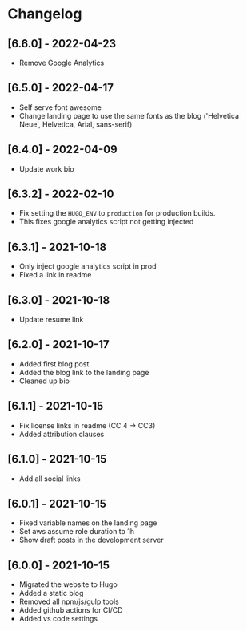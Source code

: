 # Changelog

## [6.6.0] - 2022-04-23

* Remove Google Analytics

## [6.5.0] - 2022-04-17

* Self serve font awesome
* Change landing page to use the same fonts as the blog ('Helvetica Neue', Helvetica, Arial, sans-serif)

## [6.4.0] - 2022-04-09

* Update work bio

## [6.3.2] - 2022-02-10

* Fix setting the `HUGO_ENV` to `production` for production builds.
* This fixes google analytics script not getting injected

## [6.3.1] - 2021-10-18

* Only inject google analytics script in prod
* Fixed a link in readme

## [6.3.0] - 2021-10-18

* Update resume link

## [6.2.0] - 2021-10-17

* Added first blog post
* Added the blog link to the landing page
* Cleaned up bio

## [6.1.1] - 2021-10-15

* Fix license links in readme (CC 4 -> CC3)
* Added attribution clauses

## [6.1.0] - 2021-10-15

* Add all social links

## [6.0.1] - 2021-10-15

* Fixed variable names on the landing page
* Set aws assume role duration to 1h
* Show draft posts in the development server

## [6.0.0] - 2021-10-15

* Migrated the website to Hugo
* Added a static blog
* Removed all npm/js/gulp tools
* Added github actions for CI/CD
* Added vs code settings
